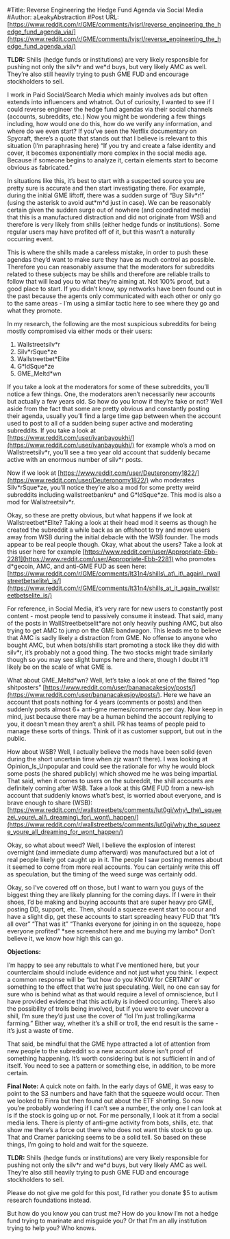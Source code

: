#Title: Reverse Engineering the Hedge Fund Agenda via Social Media
#Author: aLeakyAbstraction
#Post URL: [https://www.reddit.com/r/GME/comments/lvjsrl/reverse_engineering_the_hedge_fund_agenda_via/](https://www.reddit.com/r/GME/comments/lvjsrl/reverse_engineering_the_hedge_fund_agenda_via/)


**TLDR:** Shills (hedge funds or institutions) are very likely responsible for pushing not only the silv\*r and we\*d buys, but very likely AMC as well. They’re also still heavily trying to push GME FUD and encourage stockholders to sell.

I work in Paid Social/Search Media which mainly involves ads but often extends into influencers and whatnot. Out of curiosity, I wanted to see if I could reverse engineer the hedge fund agendas via their social channels (accounts, subreddits, etc.) Now you might be wondering a few things including, how would one do this, how do we verify any information, and where do we even start? If you’ve seen the Netflix documentary on Spycraft, there’s a quote that stands out that I believe is relevant to this situation (I’m paraphrasing here) “If you try and create a false identity and cover, it becomes exponentially more complex in the social media age. Because if someone begins to analyze it, certain elements start to become obvious as fabricated.”

In situations like this, it’s best to start with a suspected source you are pretty sure is accurate and then start investigating there. For example, during the initial GME liftoff, there was a sudden surge of “Buy Silv\*r!” (using the asterisk to avoid aut\*m\*d just in case). We can be reasonably certain given the sudden surge out of nowhere (and coordinated media) that this is a manufactured distraction and did not originate from WSB and therefore is very likely from shills (either hedge funds or institutions). Some regular users may have profited off of it, but this wasn’t a naturally occurring event.

This is where the shills made a careless mistake, in order to push these agendas they’d want to make sure they have as much control as possible. Therefore you can reasonably assume that the moderators for subreddits related to these subjects may be shills and therefore are reliable trails to follow that will lead you to what they’re aiming at. Not 100% proof, but a good place to start. If you didn’t know, spy networks have been found out in the past because the agents only communicated with each other or only go to the same areas - I’m using a similar tactic here to see where they go and what they promote.

In my research, the following are the most suspicious subreddits for being mostly compromised via either mods or their users:

1. Wallstreetsilv\*r
2. Silv\*rSque\*ze
3. Wallstreetbet\*Elite
4. G\*ldSque\*ze
5. GME\_Meltd\*wn

If you take a look at the moderators for some of these subreddits, you’ll notice a few things. One, the moderators aren’t necessarily new accounts but actually a few years old. So how do you know if they’re fake or not? Well aside from the fact that some are pretty obvious and constantly posting their agenda, usually you’ll find a large time gap between when the account used to post to all of a sudden being super active and moderating subreddits. If you take a look at [https://www.reddit.com/user/ivanbayoukhi/](https://www.reddit.com/user/ivanbayoukhi/) for example who’s a mod on Wallstreetsilv\*r, you’ll see a two year old account that suddenly became active with an enormous number of silv\*r posts.

Now if we look at [https://www.reddit.com/user/Deuteronomy1822/](https://www.reddit.com/user/Deuteronomy1822/) who moderates Silv\*rSque\*ze, you’ll notice they’re also a mod for some pretty weird subreddits including wallstreetbankru\* and G\*ldSque\*ze. This mod is also a mod for Wallstreetsilv\*r.

Okay, so these are pretty obvious, but what happens if we look at Wallstreetbet\*Elite? Taking a look at their head mod it seems as though he created the subreddit a while back as an offshoot to try and move users away from WSB during the initial debacle with the WSB founder. The mods appear to be real people though. Okay, what about the users? Take a look at this user here for example [https://www.reddit.com/user/Appropriate-Ebb-2281](https://www.reddit.com/user/Appropriate-Ebb-2281) who promotes d\*gecoin, AMC, and anti-GME FUD as seen here: [https://www.reddit.com/r/GME/comments/lt31n4/shills\_at\_it\_again\_rwallstreetbetselite\_is/](https://www.reddit.com/r/GME/comments/lt31n4/shills_at_it_again_rwallstreetbetselite_is/)

For reference, in Social Media, it’s very rare for new users to constantly post content - most people tend to passively consume it instead. That said, many of the posts in WallStreetbetselit\*are not only heavily pushing AMC, but also trying to get AMC to jump on the GME bandwagon. This leads me to believe that AMC is sadly likely a distraction from GME. No offense to anyone who bought AMC, but when bots/shills start promoting a stock like they did with silv\*r, it’s probably not a good thing. The two stocks might trade similarly though so you may see slight bumps here and there, though I doubt it'll likely be on the scale of what GME is.

What about GME\_Meltd\*wn? Well, let’s take a look at one of the flaired “top shitposters” [https://www.reddit.com/user/bananacakesjoy/posts/](https://www.reddit.com/user/bananacakesjoy/posts/). Here we have an account that posts nothing for 4 years (comments or posts) and then suddenly posts almost 6+ anti-gme memes/comments per day. Now keep in mind, just because there may be a human behind the account replying to you, it doesn’t mean they aren’t a shill. PR has teams of people paid to manage these sorts of things. Think of it as customer support, but out in the public.

How about WSB? Well, I actually believe the mods have been solid (even during the short uncertain time when zjz wasn’t there). I was looking at Opinion\_Is\_Unpopular and could see the rationale for why he would block some posts (he shared publicly) which showed me he was being impartial. That said, when it comes to users on the subreddit, the shill accounts are definitely coming after WSB. Take a look at this GME FUD from a new-ish account that suddenly knows what’s best, is worried about everyone, and is brave enough to share (WSB): [https://www.reddit.com/r/wallstreetbets/comments/lut0gi/why\_the\_squeeze\_youre\_all\_dreaming\_for\_wont\_happen/](https://www.reddit.com/r/wallstreetbets/comments/lut0gi/why_the_squeeze_youre_all_dreaming_for_wont_happen/)

Okay, so what about weed? Well, I believe the explosion of interest overnight (and immediate dump afterward) was manufactured but a lot of real people likely got caught up in it. The people I saw posting memes about it seemed to come from more real accounts. You can certainly write this off as speculation, but the timing of the weed surge was certainly odd.

Okay, so I’ve covered off on those, but I want to warn you guys of the biggest thing they are likely planning for the coming days. If I were in their shoes, I’d be making and buying accounts that are super heavy pro GME, posting DD, support, etc. Then, should a squeeze event start to occur and have a slight dip, get these accounts to start spreading heavy FUD that “It’s all over” “That was it” “Thanks everyone for joining in on the squeeze, hope everyone profited” \*see screenshot here and me buying my lambo\* Don’t believe it, we know how high this can go.

**Objections:**

I’m happy to see any rebuttals to what I’ve mentioned here, but your counterclaim should include evidence and not just what you think. I expect a common response will be “but how do you KNOW for CERTAIN” or something to the effect that we’re just speculating. Well, no one can say for sure who is behind what as that would require a level of omniscience, but I have provided evidence that this activity is indeed occurring. There’s also the possibility of trolls being involved, but if you were to ever uncover a shill, I’m sure they’d just use the cover of “lol I’m just trolling/karma farming.” Either way, whether it’s a shill or troll, the end result is the same - it’s just a waste of time.

That said, be mindful that the GME hype attracted a lot of attention from new people to the subreddit so a new account alone isn’t proof of something happening. It’s worth considering but is not sufficient in and of itself. You need to see a pattern or something else, in addition, to be more certain.

**Final Note:** A quick note on faith. In the early days of GME, it was easy to point to the S3 numbers and have faith that the squeeze would occur. Then we looked to Finra but then found out about the ETF shorting. So now you’re probably wondering if I can’t see a number, the only one I can look at is if the stock is going up or not. For me personally, I look at it from a social media lens. There is plenty of anti-gme activity from bots, shills, etc. that show me there’s a force out there who does not want this stock to go up. That and Cramer panicking seems to be a solid tell. So based on these things, I’m going to hold and wait for the squeeze.

**TLDR:** Shills (hedge funds or institutions) are very likely responsible for pushing not only the silv\*r and we\*d buys, but very likely AMC as well. They’re also still heavily trying to push GME FUD and encourage stockholders to sell.

Please do not give me gold for this post, I’d rather you donate $5 to autism research foundations instead.

But how do you know you can trust me? How do you know I’m not a hedge fund trying to marinate and misguide you? Or that I’m an ally institution trying to help you? Who knows.